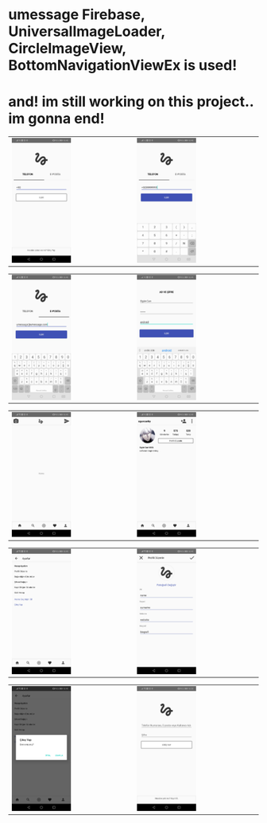 # umessage Firebase, UniversalImageLoader, CircleImageView, BottomNavigationViewEx is used!
# and! im still working on this project.. im gonna end!
<table><tr>
<td><img src="https://github.com/oguncan/umessage/blob/master/umessageImages/1.jpg" width="50%"/> </td>
<td><img src="https://github.com/oguncan/umessage/blob/master/umessageImages/2.jpg" width="50%"/></td>
</tr></table>

<table><tr>
<td><img src="https://github.com/oguncan/umessage/blob/master/umessageImages/3.jpg" width="50%"/> </td>
<td><img src="https://github.com/oguncan/umessage/blob/master/umessageImages/4.jpg" width="50%"/></td>
</tr></table>

<table><tr>
<td><img src="https://github.com/oguncan/umessage/blob/master/umessageImages/5.jpg" width="50%"/> </td>
<td><img src="https://github.com/oguncan/umessage/blob/master/umessageImages/6.jpg" width="50%"/></td>
</tr></table>

<table><tr>
<td><img src="https://github.com/oguncan/umessage/blob/master/umessageImages/7.jpg" width="50%"/> </td>
<td><img src="https://github.com/oguncan/umessage/blob/master/umessageImages/8.jpg" width="50%"/></td>
</tr></table>

<table><tr>
<td><img src="https://github.com/oguncan/umessage/blob/master/umessageImages/9.jpg" width="50%"/> </td>
<td><img src="https://github.com/oguncan/umessage/blob/master/umessageImages/10.jpg" width="50%"/></td>
</tr></table>


